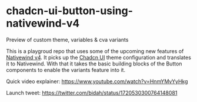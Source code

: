 # chadcn-ui-button-using-nativewind-v4
Preview of custom theme, variables &amp; cva variants

This is a playgroud repo that uses some of the upcoming new features of [Nativewind v4](http://www.nativewind.dev). It picks up the [Chadcn UI](https://ui.shadcn.com/) theme configuration and translates it to Nativewind. With that it takes the basic building blocks of the Button components to enable the variants feature into it. 

Quick video explainer: https://www.youtube.com/watch?v=HnmYMvYyHkg

Launch tweet: https://twitter.com/bidah/status/1720530300764148081


